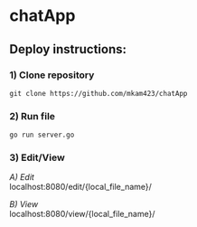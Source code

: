 # chatApp

## Deploy instructions:

### 1) Clone repository <br>
`git clone https://github.com/mkam423/chatApp`

### 2) Run file <br>
`go run server.go`

### 3) Edit/View <br>

_A) Edit_<br>
localhost:8080/edit/{local_file_name}/

_B) View_<br>
localhost:8080/view/{local_file_name}/
